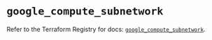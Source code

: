 # `google_compute_subnetwork`

Refer to the Terraform Registry for docs: [`google_compute_subnetwork`](https://registry.terraform.io/providers/hashicorp/google/5.23.0/docs/resources/compute_subnetwork).
